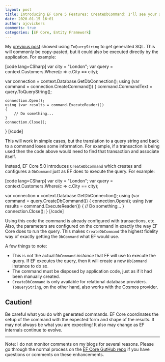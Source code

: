 ```yaml
---
layout: post
title: Introducing EF Core 5 Features: CreateDbCommand: I'll see your string and raise you a command...
date: 2020-01-15 16:01
author: ajcvickers
comments: true
categories: [EF Core, Entity Framework]
---
```

My <a href="https://blog.oneunicorn.com/2020/01/12/toquerystring/">previous post</a> showed using <code>ToQueryString</code> to get generated SQL. This will commonly be copy-pasted, but it could also be executed directly by the application. For example:

[code lang=CSharp]
var city = &quot;London&quot;;
var query = context.Customers.Where(c =&gt; c.City == city);

var connection = context.Database.GetDbConnection();
using (var command = connection.CreateCommand())
{
    command.CommandText = query.ToQueryString();

    connection.Open();
    using (var results = command.ExecuteReader())
    {
        // Do something...
    }
    connection.Close();
}
[/code]

This will work in simple cases, but the translation to a query string and back to a command loses some information. For example, if a transaction is being used then the code above would need to find that transaction and associate itself.

Instead, EF Core 5.0 introduces <code>CreateDbCommand</code> which creates and configures a <code>DbCommand</code> just as EF does to execute the query. For example:

[code lang=CSharp]
var city = &quot;London&quot;;
var query = context.Customers.Where(c =&gt; c.City == city);

var connection = context.Database.GetDbConnection();
using (var command = query.CreateDbCommand())
{
    connection.Open();
    using (var results = command.ExecuteReader())
    {
        // Do something...
    }
    connection.Close();
}
[/code]

Using this code the command is already configured with transactions, etc. Also, the parameters are configured on the command in exactly the way EF Core does to run the query. This makes <code>CreateDbCommand</code> the highest fidelity way of exactly getting the <code>DbCommand</code> what EF would use.

A few things to note:

<ul>
<li>This is not the actual <code>DbCommand</code> <em>instance</em> that EF will use to execute the query. If EF executes the query, then it will create a new <code>DbCommand</code> instance to do so.</li>
<li>The command must be disposed by application code, just as if it had been manually created.</li>
<li><code>CreateDbCommand</code> is only available for relational database providers. <code>ToQueryString</code>, on the other hand, also works with the Cosmos provider.</li>
</ul>

<h2>Caution!</h2>

Be careful what you do with generated commands. EF Core coordinates the setup of the command with the expected form and shape of the results. It may not always be what you are expecting! It also may change as EF internals continue to evolve.

<hr />

Note: I do not monitor comments on my blogs for several reasons. Please go through the normal process on the <a href="https://github.com/dotnet/efcore">EF Core GutHub repo</a> if you have questions or comments on these enhancements.

